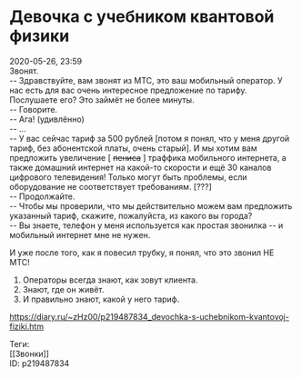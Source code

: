 Девочка с учебником квантовой физики
=====================================

   
 2020-05-26, 23:59   
  Звонят.   
 -- Здравствуйте, вам звонят из МТС, это ваш мобильный оператор. У нас есть для вас очень интересное предложение по тарифу. Послушаете его? Это займёт не более минуты.   
 -- Говорите.   
 -- Ага! (удивлённо)   
 -- ...   
 -- У вас сейчас тариф за 500 рублей [потом я понял, что у меня другой тариф, без абонентской платы, очень старый]. И мы хотим вам предложить увеличение [  ~~пениса~~  ] траффика мобильного интернета, а также домашний интернет на какой-то скорости и ещё 30 каналов цифрового телевидения! Только могут быть проблемы, если оборудование не соответствует требованиям. [???]   
 -- Продолжайте.   
 -- Чтобы мы проверили, что мы действительно можем вам предложить указанный тариф, скажите, пожалуйста, из какого вы города?   
 -- Вы знаете, телефон у меня используется как простая звонилка -- и мобильный интернет мне не нужен.   
   
 И уже после того, как я повесил трубку, я понял, что это звонил НЕ МТС!   
 1. Операторы всегда знают, как зовут клиента.   
 2. Знают, где он живёт.   
 3. И правильно знают, какой у него тариф.   
    
 <https://diary.ru/~zHz00/p219487834_devochka-s-uchebnikom-kvantovoj-fiziki.htm>   
   
 Теги:   
 [[Звонки]]   
 ID: p219487834